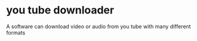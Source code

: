 # you tube downloader
 A software can download video or audio from you tube with many different formats
